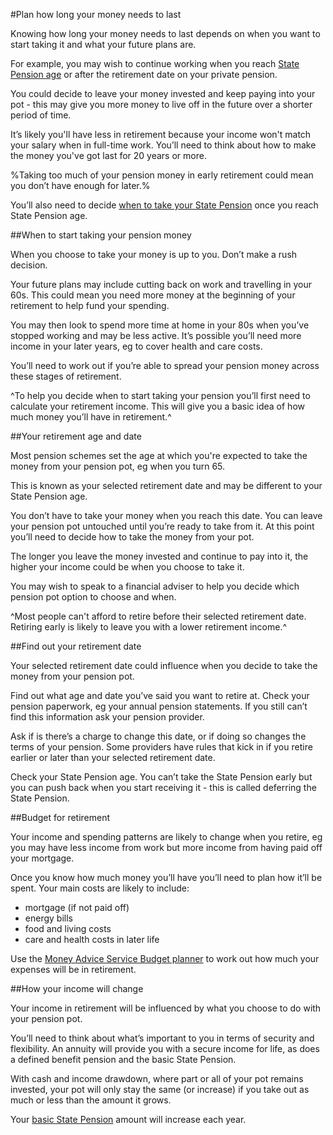 #Plan how long your money needs to last

Knowing how long your money needs to last depends on when you want to start taking it and what your future plans are.

For example, you may wish to continue working when you reach [State Pension age](https://www.gov.uk/calculate-state-pension) or after the retirement date on your private pension.

You could decide to leave your money invested and keep paying into your pot - this may give you more money to live off in the future over a shorter period of time.

It’s likely you'll have less in retirement because your income won't match your salary when in full-time work. You’ll need to think about how to make the money you've got last for 20 years or more.

%Taking too much of your pension money in early retirement could mean you don’t have enough for later.%

You’ll also need to decide [when to take your State Pension](https://www.gov.uk/deferring-state-pension/what-you-may-get) once you reach State Pension age.

##When to start taking your pension money

When you choose to take your money is up to you. Don’t make a rush decision.

Your future plans may include cutting back on work and travelling in your 60s. This could mean you need more money at the beginning of your retirement to help fund your spending.

You may then look to spend more time at home in your 80s when you’ve stopped working and may be less active. It’s possible you’ll need more income in your later years, eg to cover health and care costs.

You’ll need to work out if you’re able to spread your pension money across these stages of retirement.

^To help you decide when to start taking your pension you’ll first need to calculate your retirement income. This will give you a basic idea of how much money you’ll have in retirement.^

##Your retirement age and date

Most pension schemes set the age at which you're expected to take the money from your pension pot, eg when you turn 65.

This is known as your selected retirement date and may be different to your State Pension age.

You don’t have to take your money when you reach this date. You can leave your pension pot untouched until you’re ready to take from it. At this point you’ll need to decide how to take the money from your pot.

The longer you leave the money invested and continue to pay into it, the higher your income could be when you choose to take it.

You may wish to speak to a financial adviser to help you decide which pension pot option to choose and when.

^Most people can't afford to retire before their selected retirement date. Retiring early is likely to leave you with a lower retirement income.^

##Find out your retirement date

Your selected retirement date could influence when you decide to take the money from your pension pot.

Find out what age and date you’ve said you want to retire at. Check your pension paperwork, eg your annual pension statements. If you still can’t find this information ask your pension provider.

Ask if is there’s a charge to change this date, or if doing so changes the terms of your pension. Some providers have rules that kick in if you retire earlier or later than your selected retirement date.

Check your State Pension age. You can’t take the State Pension early but you can push back when you start receiving it - this is called deferring the State Pension.

##Budget for retirement

Your income and spending patterns are likely to change when you retire, eg you may have less income from work but more income from having paid off your mortgage.

Once you know how much money you’ll have you’ll need to plan how it’ll be spent. Your main costs are likely to include:

- mortgage (if not paid off)
- energy bills
- food and living costs
- care and health costs in later life

Use the [Money Advice Service Budget planner](https://www.moneyadviceservice.org.uk/en/tools/budget-planner) to work out how much your expenses will be in retirement.

##How your income will change

Your income in retirement will be influenced by what you choose to do with your pension pot.

You’ll need to think about what’s important to you in terms of security and flexibility. An annuity will provide you with a secure income for life, as does a defined benefit pension and the basic State Pension.

With cash and income drawdown, where part or all of your pot remains invested, your pot will only stay the same (or increase) if you take out as much or less than the amount it grows.

Your [basic State Pension](https://www.gov.uk/state-pension/overview) amount will increase each year.
